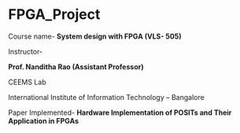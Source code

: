 # FPGA_Project

Course name- **System design with FPGA (VLS- 505)**

Instructor- 

**Prof.  Nanditha Rao (Assistant Professor)**

CEEMS Lab

International Institute of Information Technology – Bangalore

Paper Implemented- **Hardware Implementation of POSITs and Their Application in FPGAs**






